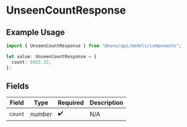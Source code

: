 # UnseenCountResponse

## Example Usage

```typescript
import { UnseenCountResponse } from "@novu/api/models/components";

let value: UnseenCountResponse = {
  count: 6925.32,
};
```

## Fields

| Field              | Type               | Required           | Description        |
| ------------------ | ------------------ | ------------------ | ------------------ |
| `count`            | *number*           | :heavy_check_mark: | N/A                |